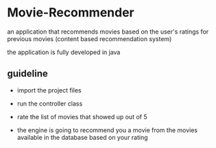 # Movie-Recommender
an application that recommends movies based on the user's ratings for previous movies (content based recommendation system)


the application is fully developed in java 

## guideline

* import the project files 

* run the controller class

* rate the list of movies that showed up out of 5

* the engine is going to recommend you a movie from the movies available in the database based on your rating



